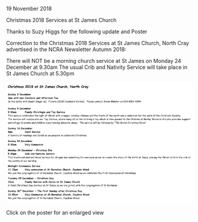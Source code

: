 19 November 2018

Christmas 2018 Services at St James Church

Thanks to Suzy Higgs for the following update and Poster

Correction to the Christmas 2018 Services at St James Church, North Cray advertised in the NCRA Newsletter Autumn 2018:

There will NOT be a morning church service at St James on Monday 24 December at 9.30am The usual Crib and Nativity Service will take place in St James Church at 5.30pm

[](http://www.northcrayresidents.org.uk/posters/poster223.pdf)

![Image](images/nm0628_1.gif)

Click on the poster for an enlarged view

